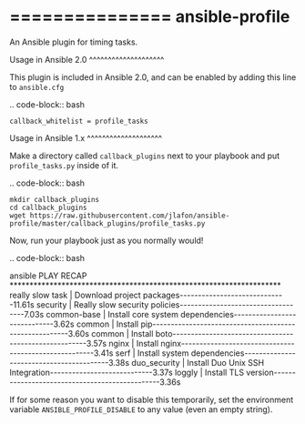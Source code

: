 ===============
ansible-profile
===============

An Ansible plugin for timing tasks.


Usage in Ansible 2.0
^^^^^^^^^^^^^^^^^^^^

This plugin is included in Ansible 2.0, and can be enabled by adding this line to `ansible.cfg`

.. code-block:: bash

    callback_whitelist = profile_tasks

Usage in Ansible 1.x
^^^^^^^^^^^^^^^^^^^^

Make a directory called `callback_plugins` next to your playbook and put `profile_tasks.py` inside of it.

.. code-block:: bash

    mkdir callback_plugins
    cd callback_plugins
    wget https://raw.githubusercontent.com/jlafon/ansible-profile/master/callback_plugins/profile_tasks.py

Now, run your playbook just as you normally would!

.. code-block:: bash

   ansible <args here>
   <normal output here>
   PLAY RECAP ******************************************************************** 
   really slow task  | Download project packages-----------------------------11.61s
   security | Really slow security policies-----------------------------------7.03s
   common-base | Install core system dependencies-----------------------------3.62s
   common | Install pip-------------------------------------------------------3.60s
   common | Install boto------------------------------------------------------3.57s
   nginx | Install nginx------------------------------------------------------3.41s
   serf | Install system dependencies-----------------------------------------3.38s
   duo_security | Install Duo Unix SSH Integration----------------------------3.37s
   loggly | Install TLS version-----------------------------------------------3.36s

If for some reason you want to disable this temporarily, set the
environment variable `ANSIBLE_PROFILE_DISABLE` to any value (even an
empty string).
